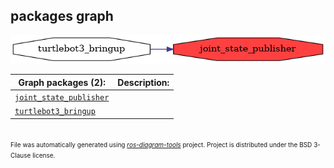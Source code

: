<!--
File was automatically generated using 'ros-diagram-tools' project.
Project is distributed under the BSD 3-Clause license.
-->

## packages graph

[![joint_state_publisher](joint_state_publisher.png "joint_state_publisher")](joint_state_publisher.png)


| Graph packages (2): | Description: |
| ------------------- | ------------ |
| [`joint_state_publisher`](joint_state_publisher.md) |  |
| [`turtlebot3_bringup`](turtlebot3_bringup.md) |  |


</br>
<font size="1">
File was automatically generated using <a href="https://github.com/anetczuk/ros-diagram-tools"><i>ros-diagram-tools</i></a> project.
Project is distributed under the BSD 3-Clause license.
</font>
